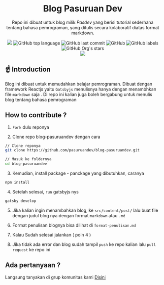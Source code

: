 <h1 align="center">Blog Pasuruan Dev</h1>
<p align="center">
Repo ini dibuat untuk blog milik <i>Pasdev</i> yang berisi tutorial sederhana tentang bahasa pemrograman, yang ditulis secara kolaboratif diatas format markdown.
</p>

<div align="center">
<img src="https://img.shields.io/github/contributors/pasuruandev/blog-pasuruandev">
<img alt="GitHub top language" src="https://img.shields.io/github/languages/top/pasuruandev/blog-pasuruandev">
<img alt="GitHub last commit" src="https://img.shields.io/github/last-commit/pasuruandev/blog-pasuruandev">
<img alt="GitHub" src="https://img.shields.io/github/
license/pasuruandev/blog-pasuruandev">

<img alt="GitHub labels" src="https://img.shields.io/github/labels/pasuruandev/blog-pasuruandev/help%20wanted">

<img alt="GitHub Org's stars" src="https://img.shields.io/github/stars/pasuruandev?style=social">
</div>

<div align="center">
<img src="/static/assets">
</div>

## ☝️ Introduction
Blog ini dibuat untuk memudahkan belajar pemrograman. Dibuat dengan framework Reactjs yaitu ``Gatsbyjs`` menulisnya hanya dengan menambhkan file ``markdown`` saja . Di repo ini kalian juga boleh bergabung untuk menulis blog tentang bahasa pemrograman

## How to contribute ?

1. ``Fork`` dulu reponya

2. Clone repo blog-pasuruandev dengan cara
```bash
// Clone reponya
git clone https://github.com/pasuruandev/blog-pasuruandev.git

// Masuk ke foldernya
cd blog-pasuruandev
```

3. Kemudian, install package - panckage yang dibutuhkan, caranya

```bash
npm install
```

4. Setelah selesai, ``run`` gatsbyjs nys
```bash
gatsby develop
```

5. Jika kalian ingin menambahkan blog, ke ``src/content/post/`` lalu buat file dengan judul blog nya dengan format ``markdown`` atau ``.md``

6. Format penulisan blognya bisa dilihat di ``format-penulisan.md``

7. Kalau Sudah selesai jalankan ( poin 4 )
8. Jika tidak ada error dan blog sudah tampil ``push`` ke repo kalian lalu ``pull request`` ke repo ini

## Ada pertanyaan ?

Langsung tanyakan di grup komunitas kami [Disini](https://web.telegram.org/#/im?p=@PasuruanDev)


